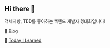 ## Hi there 👋

객체지향, TDD를 좋아하는 백엔드 개발자 정대화입니다!

📰 [Blog](https://velog.io/@dae-hwa)

📕 [Today I Learned](https://dae-hwa.github.io/til/)

<!--
**Dae-Hwa/Dae-Hwa** is a ✨ _special_ ✨ repository because its `README.md` (this file) appears on your GitHub profile.

Here are some ideas to get you started:

- 🔭 I’m currently working on ...
- 🌱 I’m currently learning ...
- 👯 I’m looking to collaborate on ...
- 🤔 I’m looking for help with ...
- 💬 Ask me about ...
- 📫 How to reach me: ...
- 😄 Pronouns: ...
- ⚡ Fun fact: ...
-->
